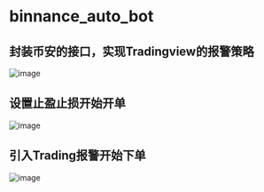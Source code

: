# binnance_auto_bot

## 封装币安的接口，实现Tradingview的报警策略
![image](https://user-images.githubusercontent.com/32089099/144746044-2a5e4bc8-4d20-4585-9dcf-102016af70a4.png)

## 设置止盈止损开始开单
![image](https://user-images.githubusercontent.com/32089099/144746239-7d3d2011-86d4-4a2d-b4ac-87d4df91826d.png)

## 引入Trading报警开始下单
![image](https://user-images.githubusercontent.com/32089099/144746126-1275cc17-5294-49cd-a7ff-20d4447627c0.png)
